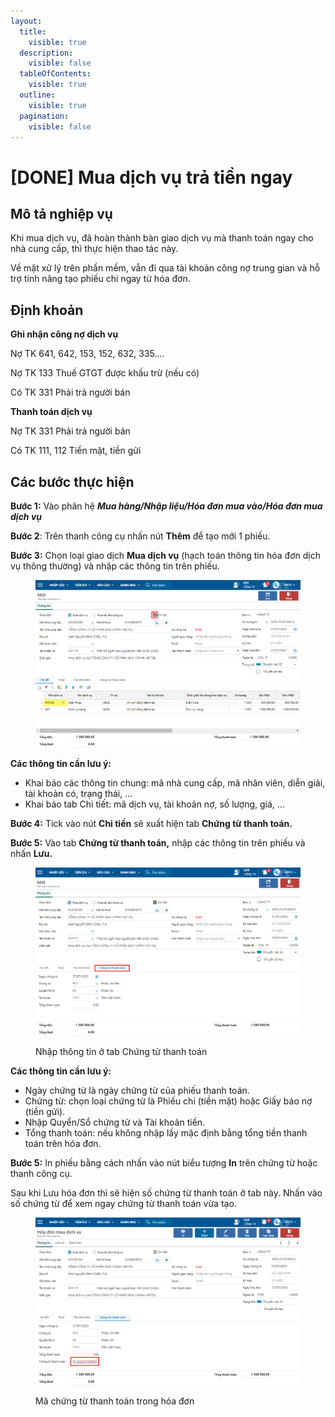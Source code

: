 ```yaml
---
layout:
  title:
    visible: true
  description:
    visible: false
  tableOfContents:
    visible: true
  outline:
    visible: true
  pagination:
    visible: false
---
```


# \[DONE] Mua dịch vụ trả tiền ngay

## **Mô tả nghiệp vụ**

Khi mua dịch vụ, đã hoàn thành bàn giao dịch vụ mà thanh toán ngay cho nhà cung cấp, thì thực hiện thao tác này.

Về mặt xử lý trên phần mềm, vẫn đi qua tài khoản công nợ trung gian và hỗ trợ tính năng tạo phiếu chi ngay từ hóa đơn.

## **Định khoản**

**Ghi nhận công nợ dịch vụ**

Nợ TK 641, 642, 153, 152, 632, 335.…&#x20;

Nợ TK 133 Thuế GTGT được khấu trừ (nếu có)

Có TK 331 Phải trả người bán

**Thanh toán dịch vụ**

Nợ TK 331 Phải trả người bán

Có TK 111, 112 Tiền mặt, tiền gửi

## **Các bước thực hiện**

**Bước 1:** Vào phân hệ _**Mua hàng/Nhập liệu/Hóa đơn mua vào/Hóa đơn mua dịch vụ**_&#x20;

**Bước 2**: Trên thanh công cụ nhấn nút **Thêm** để tạo mới 1 phiếu.

**Bước 3:** Chọn loại giao dịch **Mua dịch vụ** (hạch toán thông tin hóa đơn dịch vụ thông thường) và nhập các thông tin trên phiếu.

<figure><img src="../../.gitbook/assets/mua dv trả tiền ngay.png" alt=""><figcaption></figcaption></figure>

**Các thông tin cần lưu ý:**

* Khai báo các thông tin chung: mã nhà cung cấp, mã nhân viên, diễn giải, tài khoản có, trạng thái, …
* Khai báo tab Chi tiết: mã dịch vụ, tài khoản nợ, số lượng, giá, …

**Bước 4:** Tick vào nút **Chi tiền** sẽ xuất hiện tab **Chứng từ thanh toán.**&#x20;

**Bước 5:** Vào tab **Chứng từ thanh toán,** nhập các thông tin trên phiếu và nhấn **Lưu.**

<figure><img src="../../.gitbook/assets/mua dv trả tiền ngay 02.png" alt=""><figcaption><p>Nhập thông tin ở tab Chứng từ thanh toán</p></figcaption></figure>

**Các thông tin cần lưu ý:**

* Ngày chứng từ là ngày chứng từ của phiếu thanh toán.
* Chứng từ: chọn loại chứng từ là Phiếu chi (tiền mặt) hoặc Giấy báo nợ (tiền gửi).
* Nhập Quyển/Sổ chứng từ và Tài khoản tiền.
* Tổng thanh toán: nếu không nhập lấy mặc định bằng tổng tiền thanh toán trên hóa đơn.

**Bước 5:** In phiếu bằng cách nhấn vào nút biểu tượng **In** trên chứng từ hoặc thanh công cụ.

Sau khi Lưu hóa đơn thì sẽ hiện số chứng từ thanh toán ở tab này. Nhấn vào số chứng từ để xem ngay chứng từ thanh toán vừa tạo.

<figure><img src="../../.gitbook/assets/mua dv trả tiền ngay 04.png" alt=""><figcaption><p>Mã chứng từ thanh toán trong hóa đơn</p></figcaption></figure>
